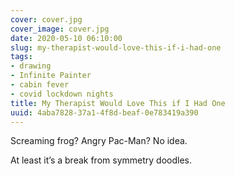 ```yaml
---
cover: cover.jpg
cover_image: cover.jpg
date: 2020-05-10 06:10:00
slug: my-therapist-would-love-this-if-i-had-one
tags:
- drawing
- Infinite Painter
- cabin fever
- covid lockdown nights
title: My Therapist Would Love This if I Had One
uuid: 4aba7828-37a1-4f8d-beaf-0e783419a390
---
```


Screaming frog? Angry Pac-Man? No idea.

At least it’s a break from symmetry doodles.
